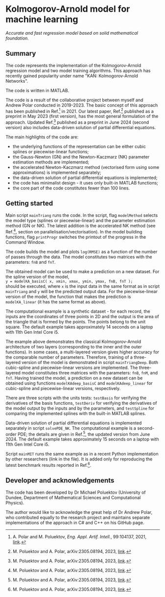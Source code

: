 # Kolmogorov-Arnold model for machine learning

_Accurate and fast regression model based on solid mathematical foundation._

## Summary

The code represents the implementation of the Kolmogorov-Arnold regression model and two model training algorithms. This approach has recently gained popularity under name "KAN: Kolmogorov-Arnold Networks".

The code is written in MATLAB.

The code is a result of the collaborative project between myself and Andrew Polar conducted in 2019-2023. The basic concept of this approach has been published in Ref.[^1] in 2021. Our latest paper, Ref.[^2] published as a preprint in May 2023 (first version), has the most general formulation of the approach. Updated Ref.[^2] published as a preprint in June 2024 (second version) also includes data-driven solution of partial differential equations.

The main highlights of the code are:
- the underlying functions of the representation can be either cubic splines or piecewise-linear functions;
- the Gauss-Newton (GN) and the Newton-Kaczmarz (NK) parameter estimation methods are implemented;
- the accelerated Newton-Kaczmarz method (vectorised form using some approximations) is implemented separately;
- the data-driven solution of partial differential equations is implemented;
- the code has minimalist design - it uses only built-in MATLAB functions;
- the core part of the code constitutes fewer than 100 lines.

## Getting started

Main script `mainTriang` runs the code. In the script, flag `modelMethod` selects the model type (splines or piecewise-linear) and the parameter estimation method (GN or NK). The latest addition is the accelerated NK method (see Ref.[^2], section on parallelisation/vectorisation). In the model building functions, flag `printProgr` switches the printout of the progress in the Command Window.

The code builds the model and plots `log(RMSE)` as a function of the number of passes through the data. The model constitutes two matrices with the parameters: `fnB` and `fnT`. 

The obtained model can be used to make a prediction on a new dataset. For the spline version of the model,\
`y = modelKA_basisC( x, xmin, xmax, ymin, ymax, fnB, fnT );`\
should be executed, where `x` is the input data in the same format as in script `mainTriang` and `y` will be the predicted output data. For the piecewise-linear version of the model, the function that makes the prediction is `modelKA_linear` (it has the same format as above).

The computational example is a synthetic dataset - for each record, the inputs are the coordinates of three points in 2D and the output is the area of the triangle that is formed by the points. The points belong to the unit square. The default example takes approximately 14 seconds on a laptop with 11th Gen Intel Core i5.

The example above demonstrates the classical Kolmogorov-Arnold architecture of two layers (corresponding to the inner and the outer functions). In some cases, a multi-layered version gives higher accuracy for the comparable number of parameters. Therefore, training of a three-layered version of the model is demonstrated in script `mainTriangDeep`. Both cubic-spline and piecewise-linear versions are implemented. The three-layered model constitutes three matrices with the parameters: `fnB`, `fnM`, and `fnT`. Having trained the model, a prediction on a new dataset can be obtained using functions `modelKAdeep_basisC` and `modelKAdeep_linear` for cubic-spline and piecewise-linear versions, respectively.

There are three scripts with the units tests: `testBasis` for verifying the derivatives of the basis functions, `testDeriv` for verifying the derivatives of the model output by the inputs and by the parameters, and `testSpline` for comparing the implemented splines with the built-in MATLAB splines.

Data-driven solution of partial differential equations is implemented separately in script `solvePDE_NK`. The computational example is a second-order PDE; the details are given in Ref.[^2], the updated version from June 2024. The default example takes approximately 15 seconds on a laptop with 11th Gen Intel Core i5.

Script `mainMIT` runs the same example as in a recent Python implementation by other researchers (link in the file). It is added only for reproducing the latest benchmark results reported in Ref.[^2].

## Developer and acknowledgements

The code has been developed by Dr Michael Poluektov (University of Dundee, Department of Mathematical Sciences and Computational Physics).

The author would like to acknowledge the great help of Dr Andrew Polar, who contributed equally to the research project and maintains separate implementations of the approach in C# and C++ on his GitHub page.

[^1]: A. Polar and M. Poluektov, _Eng. Appl. Artif. Intell._, 99:104137, 2021, [link](https://www.sciencedirect.com/science/article/abs/pii/S0952197620303742).
[^2]: M. Poluektov and A. Polar, arXiv:2305.08194, 2023, [link](https://arxiv.org/abs/2305.08194).
[^3]: A. Polar, [link](https://github.com/andrewpolar).